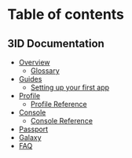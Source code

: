 # Table of contents

## 3ID Documentation

* [Overview](3id/overview/index.md)
  * [Glossary](3id/overview/glossary.md)
* [Guides](3id/guides/index.md)
  * [Setting up your first app](3id/guides/app-setup.md)
* [Profile](3id/profile/index.md)
  * [Profile Reference](3id/profile/reference.md)
* [Console](3id/console/index.md)
  * [Console Reference](3id/console/reference.md)
* [Passport](3id/passport/index.md)
* [Galaxy](3id/galaxy/index.md)
* [FAQ](3id/faq/index.md)

<!--
## Use headings to create page groups like this one​

* [First page's title](use-headings-to-create-page-groups-like-this-one/first-pages-title/README.md)
  * [Some child page](use-headings-to-create-page-groups-like-this-one/first-pages-title/some-child-page.md)
  * [Some other child page](use-headings-to-create-page-groups-like-this-one/first-pages-title/some-other-child-page.md)
* [Second page's title](use-headings-to-create-page-groups-like-this-one/second-pages-title/README.md)
  * [Some child page](use-headings-to-create-page-groups-like-this-one/second-pages-title/some-child-page.md)
  * [Some other child page](use-headings-to-create-page-groups-like-this-one/second-pages-title/some-other-child-page.md)

## A second-page group​

* [Yet another page](a-second-page-group/yet-another-page.md)
-->
